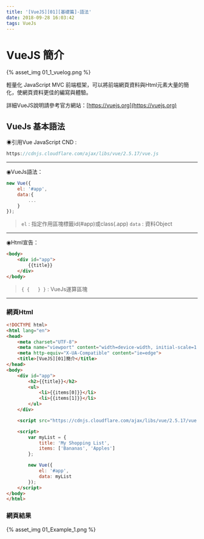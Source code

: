 ```yaml
---
title: '[VueJS][01][基礎篇]-語法'
date: 2018-09-28 16:03:42
tags: VueJs
---
```


# VueJS 簡介

{% asset_img 01_1_vuelog.png %}

輕量化 JavaScript MVC 前端框架，可以將前端網頁資料與Html元素大量的簡化，使網頁資料更佳的編寫與體驗。

詳細VueJS說明請參考官方網站：[https://vuejs.org](https://vuejs.org)

<!--more-->

## VueJs 基本語法

◉引用Vue JavaScript CND :

~~~javascript
https://cdnjs.cloudflare.com/ajax/libs/vue/2.5.17/vue.js
~~~

---

◉VueJs語法：

~~~javascript
new Vue({
	el: '#app',
	data:{
		...
	}
});
~~~

> `el` : 指定作用區塊標籤id(#app)或class(.app)
> `data` : 資料Object

---

◉Html宣告：

~~~html
<body>
	<div id="app">
		{{title}}
	</div>
</body>
~~~

> `{ {   } }` : VueJs運算區塊

---

### 網頁Html

~~~html
<!DOCTYPE html>
<html lang="en">
<head>
    <meta charset="UTF-8">
    <meta name="viewport" content="width=device-width, initial-scale=1.0">
    <meta http-equiv="X-UA-Compatible" content="ie=edge">
    <title>[VueJS][01]簡介</title>
</head>
<body>
    <div id="app">
        <h2>{{title}}</h2>
        <ul>
            <li>{{items[0]}}</li>
            <li>{{items[1]}}</li>
        </ul>
    </div>

    <script src="https://cdnjs.cloudflare.com/ajax/libs/vue/2.5.17/vue.js"></script>

    <script>
        var myList = {
            title: 'My Shopping List',
            items: ['Bananas', 'Apples']
        };

        new Vue({
            el: '#app',
            data: myList
        });
    </script>
</body>
</html>
~~~

### 網頁結果

{% asset_img 01_Example_1.png %}